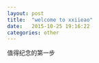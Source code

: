 ```yaml
---
layout: post
title:  "welcome to xxiieao"
date:   2015-10-25 19:16:22
categories: other
---
```


值得纪念的第一步